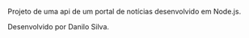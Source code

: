 Projeto de uma api de um portal de notícias desenvolvido em Node.js.

Desenvolvido por Danilo Silva.
